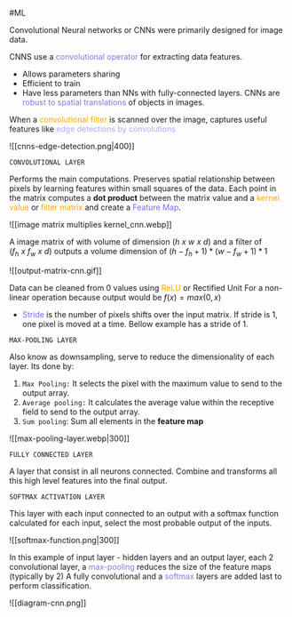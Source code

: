 #ML 

Convolutional Neural networks or CNNs were primarily designed for image data. 

CNNS use a <span style="color:MediumPurple;">convolutional operator</span> for extracting data features. 
* Allows parameters sharing 
* Efficient to train
* Have less parameters than NNs with fully-connected layers. 
CNNs are <span style="color:MediumPurple;">robust to spatial translations</span> of objects in images. 

When a <span style="color:orange;">convolutional filter</span> is scanned over the image, captures useful features like <span style="color:#ababf5;">edge detections by convolutions</span>

![[cnns-edge-detection.png|400]]

`CONVOLUTIONAL LAYER`

Performs the main computations. Preserves spatial relationship between pixels by learning features within small squares of the data. Each point in the matrix computes a **dot product** between the matrix value and a <span style="color:orange;">kernel value</span> or <span style="color:orange;">filter matrix</span> and create a <span style="color:MediumSlateBlue;">Feature Map</span>. 

![[image matrix multiplies kernel_cnn.webp]]

A image matrix of  with volume of dimension $(h\ x\ w\ x\ d)$ and a filter of $(f_h\ x\ f_w\ x\ d)$ outputs a volume dimension of $(h - f_h + 1) * (w - f_w + 1) * 1$

![[output-matrix-cnn.gif]]

Data can be cleaned from 0 values using <span style="color:orange;">ReLU</span> or Rectified Unit For a non-linear operation because output would be $f(x) = max(0, x)$

* <span style="color:MediumSlateBlue;">Stride</span> is the number of pixels shifts over the input matrix. If stride is 1, one pixel is moved at a time. Bellow example has a stride of 1. 

`MAX-POOLING LAYER`

Also know as downsampling, serve to reduce the dimensionality of each layer. Its done by: 
1. `Max Pooling:` It selects the pixel with the maximum value to send to the output array.
2. `Average pooling:` It calculates the average value within the receptive field to send to the output array.
3. `Sum pooling`: Sum all elements in the **feature map** 

![[max-pooling-layer.webp|300]]

`FULLY CONNECTED LAYER`

A layer that consist in all neurons connected. Combine and transforms all this high level features into the final output. 

`SOFTMAX ACTIVATION LAYER`

This layer with each input connected to an output with a softmax function calculated for each input, select the most probable output of the inputs. 

![[softmax-function.png|300]]


In this example of input layer - hidden layers and an output layer, each 2 convolutional layer, a <span style="color:MediumPurple;">max-pooling</span> reduces the size of the feature maps (typically by 2)
A fully convolutional and a <span style="color:MediumPurple;">softmax</span> layers are added last to perform classification. 



![[diagram-cnn.png]]

